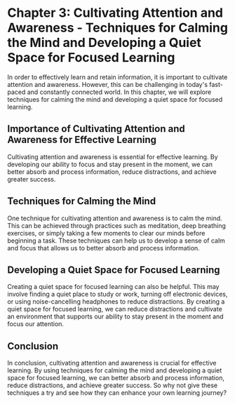 Chapter 3: Cultivating Attention and Awareness - Techniques for Calming the Mind and Developing a Quiet Space for Focused Learning
==================================================================================================================================

In order to effectively learn and retain information, it is important to cultivate attention and awareness. However, this can be challenging in today's fast-paced and constantly connected world. In this chapter, we will explore techniques for calming the mind and developing a quiet space for focused learning.

Importance of Cultivating Attention and Awareness for Effective Learning
------------------------------------------------------------------------

Cultivating attention and awareness is essential for effective learning. By developing our ability to focus and stay present in the moment, we can better absorb and process information, reduce distractions, and achieve greater success.

Techniques for Calming the Mind
-------------------------------

One technique for cultivating attention and awareness is to calm the mind. This can be achieved through practices such as meditation, deep breathing exercises, or simply taking a few moments to clear our minds before beginning a task. These techniques can help us to develop a sense of calm and focus that allows us to better absorb and process information.

Developing a Quiet Space for Focused Learning
---------------------------------------------

Creating a quiet space for focused learning can also be helpful. This may involve finding a quiet place to study or work, turning off electronic devices, or using noise-cancelling headphones to reduce distractions. By creating a quiet space for focused learning, we can reduce distractions and cultivate an environment that supports our ability to stay present in the moment and focus our attention.

Conclusion
----------

In conclusion, cultivating attention and awareness is crucial for effective learning. By using techniques for calming the mind and developing a quiet space for focused learning, we can better absorb and process information, reduce distractions, and achieve greater success. So why not give these techniques a try and see how they can enhance your own learning journey?
